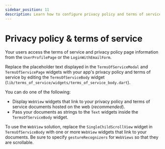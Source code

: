```yaml
---
sidebar_position: 11
description: Learn how to configure privacy policy and terms of service in your Flutter news application.
---
```


# Privacy policy & terms of service

Your users access the terms of service and privacy policy page information from the `UserProfilePage` or the `LoginWithEmailForm`.

Replace the placeholder text displayed in the `TermsOfServiceModal` and `TermsOfServicePage` widgets with your app's privacy policy and terms of service by editing the `TermsOfServiceBody` widget (`lib/terms_of_service/widgets/terms_of_service_body.dart`).

You can do one of the following:

- Display `WebView` widgets that link to your privacy policy and terms of service documents hosted on the web (_recommended_).
- Pass your documents as strings to the `Text` widgets inside the `TermsOfServiceBody` widget.

To use the `WebView` solution, replace the `SingleChildScrollView` widget in `TermsOfServiceBody` with one or more `WebView` widgets that link to your documents. Be sure to specify `gestureRecognizers` for `WebViews` so that they are scrollable.
